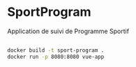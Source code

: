 # SportProgram

Application de suivi de Programme Sportif

##

```sh
docker build -t sport-program .
docker run -p 8080:8080 vue-app
```

